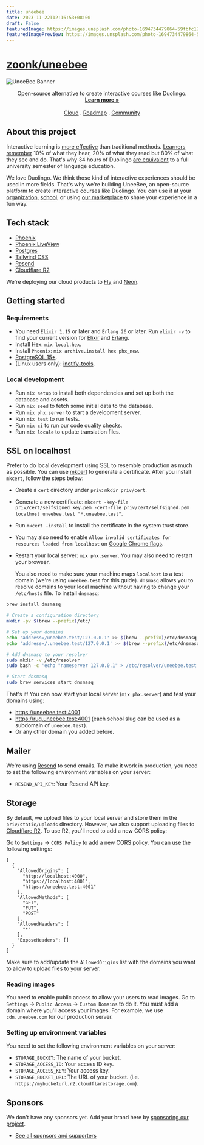 ```yaml
---
title: uneebee
date: 2023-11-22T12:16:53+08:00
draft: False
featuredImage: https://images.unsplash.com/photo-1694734479864-59fbfc12bf96?ixid=M3w0NjAwMjJ8MHwxfHJhbmRvbXx8fHx8fHx8fDE3MDA2MjY1NTZ8&ixlib=rb-4.0.3
featuredImagePreview: https://images.unsplash.com/photo-1694734479864-59fbfc12bf96?ixid=M3w0NjAwMjJ8MHwxfHJhbmRvbXx8fHx8fHx8fDE3MDA2MjY1NTZ8&ixlib=rb-4.0.3
---
```


# [zoonk/uneebee](https://github.com/zoonk/uneebee)

<picture>
  <source media="(prefers-color-scheme: dark)" srcset="https://github.com/zoonk/uneebee/assets/4393133/35b230e5-97cb-4de1-997b-92b2c9201f01">
  <source media="(prefers-color-scheme: light)" srcset="https://github.com/zoonk/uneebee/assets/4393133/cd481f3b-0700-47b6-a529-19d9226689d5">
  <img alt="UneeBee Banner" src="https://github.com/zoonk/uneebee/assets/4393133/cd481f3b-0700-47b6-a529-19d9226689d5">
</picture>

<p align="center">
  Open-source alternative to create interactive courses like Duolingo.
  <br />
  <a href="https://uneebee.com"><strong>Learn more »</strong></a>
  <br />
  <br />
  <a href="https://zoonk.org">Cloud</a>
  .
  <a href="https://github.com/orgs/zoonk/projects/11">Roadmap</a>
  .
  <a href="https://github.com/orgs/zoonk/discussions">Community</a>
</p>

## About this project

Interactive learning is [more effective](https://www.sciencedaily.com/releases/2021/09/210930140710.htm) than traditional methods. [Learners remember](https://www.linkedin.com/pulse/how-does-interactive-learning-boost-outcomes/) 10% of what they hear, 20% of what they read but 80% of what they see and do. That's why 34 hours of Duolingo [are equivalent](https://support.duolingo.com/hc/en-us/articles/115000035183-Are-there-official-studies-about-Duolingo-) to a full university semester of language education.

We love Duolingo. We think those kind of interactive experiences should be used in more fields. That's why we're building UneeBee, an open-source platform to create interactive courses like Duolingo. You can use it at your [organization](https://wikaro.com), [school](https://educasso.com), or using [our marketplace](https://mywisek.com) to share your experience in a fun way.

## Tech stack

- [Phoenix](https://www.phoenixframework.org/)
- [Phoenix LiveView](https://hexdocs.pm/phoenix_live_view)
- [Postgres](https://www.postgresql.org)
- [Tailwind CSS](https://tailwindcss.com/)
- [Resend](https://resend.com/)
- [Cloudflare R2](https://www.cloudflare.com/developer-platform/r2/)

We're deploying our cloud products to [Fly](https://fly.io/) and [Neon](https://neon.tech/).

## Getting started

### Requirements

- You need `Elixir 1.15` or later and `Erlang 26` or later. Run `elixir -v` to find your current version for [Elixir](https://elixir-lang.org/install.html)
  and [Erlang](https://elixir-lang.org/install.html#installing-erlang).
- Install [Hex](https://hex.pm/): `mix local.hex`.
- Install `Phoenix`: `mix archive.install hex phx_new`.
- [PostgreSQL 15+](https://www.postgresql.org/).
- (Linux users only): [inotify-tools](https://github.com/inotify-tools/inotify-tools/wiki).

### Local development

- Run `mix setup` to install both dependencies and set up both the database and assets.
- Run `mix seed` to fetch some initial data to the database.
- Run `mix phx.server` to start a development server.
- Run `mix test` to run tests.
- Run `mix ci` to run our code quality checks.
- Run `mix locale` to update translation files.

## SSL on localhost

Prefer to do local development using SSL to resemble production as much as possible. You can use [mkcert](https://github.com/FiloSottile/mkcert) to generate a certificate. After you install `mkcert`, follow the steps below:

- Create a `cert` directory under `priv`: `mkdir priv/cert`.
- Generate a new certificate: `mkcert -key-file priv/cert/selfsigned_key.pem -cert-file priv/cert/selfsigned.pem localhost uneebee.test "*.uneebee.test"`.
- Run `mkcert -install` to install the certificate in the system trust store.
- You may also need to enable `Allow invalid certificates for resources loaded from localhost` on [Google Chrome flags](chrome://flags/#allow-insecure-localhost).
- Restart your local server: `mix phx.server`. You may also need to restart your browser.

  You also need to make sure your machine maps `localhost` to a test domain (we're using `uneebee.test` for this guide). `dnsmasq` allows you to resolve domains to your local machine without having to change your `/etc/hosts` file. To install `dnsmasq`:

```sh
brew install dnsmasq

# Create a configuration directory
mkdir -pv $(brew --prefix)/etc/

# Set up your domains
echo 'address=/uneebee.test/127.0.0.1' >> $(brew --prefix)/etc/dnsmasq.conf
echo 'address=/.uneebee.test/127.0.0.1' >> $(brew --prefix)/etc/dnsmasq.conf

# Add dnsmasq to your resolver
sudo mkdir -v /etc/resolver
sudo bash -c 'echo "nameserver 127.0.0.1" > /etc/resolver/uneebee.test'

# Start dnsmasq
sudo brew services start dnsmasq
```

That's it! You can now start your local server (`mix phx.server`) and test your domains using:

- https://uneebee.test:4001
- https://rug.uneebee.test:4001 (each school slug can be used as a subdomain of `uneebee.test`).
- Or any other domain you added before.

## Mailer

We're using [Resend](https://resend.com) to send emails. To make it work in production, you need to set the following environment variables on your server:

- `RESEND_API_KEY`: Your Resend API key.

## Storage

By default, we upload files to your local server and store them in the `priv/static/uploads` directory. However, we also support uploading files to [Cloudflare R2](https://www.cloudflare.com/developer-platform/r2/). To use R2, you'll need to add a new CORS policy:

Go to `Settings` -> `CORS Policy` to add a new CORS policy. You can use the following settings:

```
[
  {
    "AllowedOrigins": [
      "http://localhost:4000",
      "https://localhost:4001",
      "https://uneebee.test:4001"
    ],
    "AllowedMethods": [
      "GET",
      "PUT",
      "POST"
    ],
    "AllowedHeaders": [
      "*"
    ],
    "ExposeHeaders": []
  }
]
```

Make sure to add/update the `AllowedOrigins` list with the domains you want to allow to upload files to your server.

### Reading images

You need to enable public access to allow your users to read images. Go to `Settings` -> `Public Access` -> `Custom Domains` to do it. You must add a domain where you'll access your images. For example, we use `cdn.uneebee.com` for our production server.

### Setting up environment variables

You need to set the following environment variables on your server:

- `STORAGE_BUCKET`: The name of your bucket.
- `STORAGE_ACCESS_ID`: Your access ID key.
- `STORAGE_ACCESS_KEY`: Your access key.
- `STORAGE_BUCKET_URL`: The URL of your bucket. (i.e. `https://mybucketurl.r2.cloudflarestorage.com`).

## Sponsors

We don't have any sponsors yet. Add your brand here by [sponsoring our project](https://github.com/sponsors/wceolin).

- [See all sponsors and supporters](https://zoonk.org/en/sponsors)
